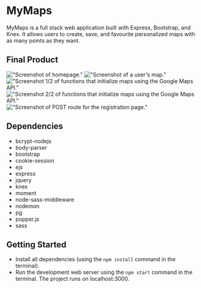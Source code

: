# MyMaps

MyMaps is a full stack web application built with Express, Bootstrap, and Knex. It allows users to create, save, and favourite personalized maps with as many points as they want.

## Final Product

!["Screenshot of homepage."](https://github.com/jonathandannel/maps/blob/master/docs/google-maps-api-1.png?raw=true)
!["Screenshot of a user's map."](https://github.com/jonathandannel/maps/blob/master/docs/google-maps-api-2.png?raw=true)
!["Screenshot 1/2 of functions that initialize maps using the Google Maps API."](https://github.com/jonathandannel/maps/blob/master/docs/homepage.png?raw=true)
!["Screenshot 2/2 of functions that initialize maps using the Google Maps API."](https://github.com/jonathandannel/maps/blob/master/docs/map.png?raw=true)
!["Screenshot of POST route for the registration page."](https://github.com/jonathandannel/maps/blob/master/docs/register-post-route.png?raw=true)

## Dependencies

-  bcrypt-nodejs
-  body-parser
-  bootstrap
-  cookie-session
-  ejs
-  express
-  jquery
-  knex
-  moment
-  node-sass-middleware
-  nodemon
-  pg
-  popper.js
-  sass

## Getting Started

- Install all dependencies (using the `npm install` command in the terminal).
- Run the development web server using the `npm start` command in the terminal. The project runs on localhost:3000.